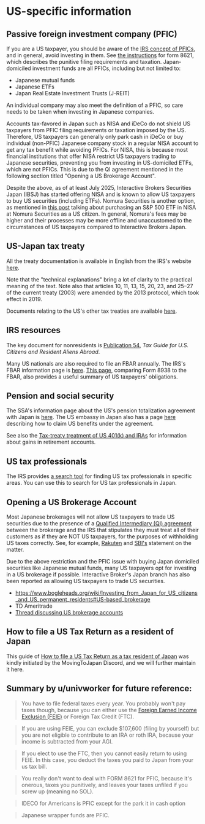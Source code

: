 # US-specific information

## Passive foreign investment company (PFIC)

If you are a US taxpayer, you should be aware of the [IRS concept of PFICs](https://www.irs.gov/forms-pubs/about-form-8621), and in general, avoid investing in them. See [the instructions](https://www.irs.gov/instructions/i8621) for form 8621, which describes the punitive filing requirements and taxation. Japan-domiciled investment funds are all PFICs, including but not limited to:

* Japanese mutual funds
* Japanese ETFs
* Japan Real Estate Investment Trusts (J-REIT)

An individual company may also meet the definition of a PFIC, so care needs to be taken when investing in Japanese companies.

Accounts tax-favored in Japan such as NISA and iDeCo do not shield US taxpayers from PFIC filing requirements or taxation imposed by the US. Therefore, US taxpayers can generally only park cash in iDeCo or buy individual (non-PFIC) Japanese company stock in a regular NISA account to get any tax benefit while avoiding PFICs. For NISA, this is because most financial institutions that offer NISA restrict US taxpayers trading to Japanese securities, preventing you from investing in US-domiciled ETFs, which are not PFICs. This is due to the QI agreement mentioned in the following section titled "Opening a US Brokerage Account".

Despite the above, as of at least July 2025, Interactive Brokers Securities Japan (IBSJ) has started offering NISA and is known to allow US taxpayers to buy US securities (including ETFs). Nomura Securities is another option, as mentioned in [this post](https://www.reddit.com/r/JapanFinance/comments/1eappjf/us_citizen_nomura_nisa_account_purchased_spdr/) talking about purchasing an S&P 500 ETF in NISA at Nomura Securities as a US citizen. In general, Nomura's fees may be higher and their processes may be more offline and unaccustomed to the circumstances of US taxpayers compared to Interactive Brokers Japan.

## US-Japan tax treaty

All the treaty documentation is available in English from the IRS's website [here](https://www.irs.gov/businesses/international-businesses/japan-tax-treaty-documents).

Note that the "technical explanations" bring a lot of clarity to the practical meaning of the text. Note also that articles 10, 11, 13, 15, 20, 23, and 25–27 of the current treaty (2003) were amended by the 2013 protocol, which took effect in 2019.

Documents relating to the US's other tax treaties are available [here](https://www.irs.gov/downloads/irs-trty).

## IRS resources

The key document for nonresidents is [Publication 54](https://www.irs.gov/publications/p54), *Tax Guide for U.S. Citizens and Resident Aliens Abroad*.

Many US nationals are also required to file an FBAR annually. The IRS's FBAR information page is [here](https://www.irs.gov/businesses/small-businesses-self-employed/report-of-foreign-bank-and-financial-accounts-fbar). [This page](https://www.irs.gov/businesses/comparison-of-form-8938-and-fbar-requirements), comparing Form 8938 to the FBAR, also provides a useful summary of US taxpayers' obligations.

## Pension and social security

The SSA's information page about the US's pension totalization agreement with Japan is [here](https://www.ssa.gov/international/Agreement_Pamphlets/japan.html). The US embassy in Japan also has a page [here](https://jp.usembassy.gov/u-s-citizen-services/social-security/totalization-agreement/) describing how to claim US benefits under the agreement.

See also the [Tax-treaty treatment of US 401(k) and IRAs](/countries/us/401ks-and-iras-under-tax-treaty) for information about gains in retirement accounts.

## US tax professionals

The IRS provides [a search tool](https://irs.treasury.gov/rpo/rpo.jsf) for finding US tax professionals in specific areas. You can use this to search for US tax professionals in Japan.

## Opening a US Brokerage Account
Most Japanese brokerages will not allow US taxpayers to trade US securities due to the presence of a [Qualified Intermediary (QI) agreement](https://www.pwc.nl/en/services/tax/us-withholding-and-reporting/what-is-the-qualified-intermediary-regime.html) between the brokerage and the IRS that stipulates they must treat all of their customers as if they are NOT US taxpayers, for the purposes of withholding US taxes correctly. See, for example, [Rakuten](https://www.rakuten-sec.co.jp/web/domestic/stock/rule/us_citizenship_caution.html) and [SBI's](https://search.sbisec.co.jp/v2/popwin/info/home/pop6040_kokuseki_02.html) statement on the matter.

Due to the above restriction and the PFIC issue with buying Japan domiciled securities like Japanese mutual funds, many US taxpayers opt for investing in a US brokerage if possible. Interactive Broker's Japan branch has also been reported as allowing US taxpayers to trade US securities.

- https://www.bogleheads.org/wiki/Investing_from_Japan_for_US_citizens_and_US_permanent_residents#US-based_brokerage
- TD Ameritrade
- [Thread discussing US brokerage accounts](https://www.reddit.com/r/JapanFinance/comments/murk3h/for_americans_with_brokerage_accounts_in_the_us/)

## How to file a US Tax Return as a resident of Japan

This guide of [How to file a US Tax Return as a tax resident of Japan](/countries/us/how-to-file-a-tax-return) was kindly initiated by the MovingToJapan Discord, and we will further maintain it here.

## Summary by u/univworker for future reference:

> You have to file federal taxes every year. You probably won't pay taxes though, because you can either use the [Foreign Earned Income Exclusion (FEIE)](https://www.irs.gov/individuals/international-taxpayers/foreign-earned-income-exclusion) or Foreign Tax Credit (FTC).

> If you are using FEIE, you can exclude $107,600 (filing by yourself) but you are not eligible to contribute to an IRA or roth IRA, because your income is subtracted from your AGI.

> If you elect to use the FTC, then you cannot easily return to using FEIE. In this case, you deduct the taxes you paid to Japan from your us tax bill.

> You really don't want to deal with FORM 8621 for PFIC, because it's onerous, taxes you punitively, and leaves your taxes unfiled if you screw up (meaning no SOL).

> IDECO for Americans is PFIC except for the park it in cash option

> Japanese wrapper funds are PFIC.
